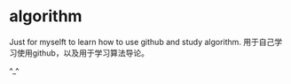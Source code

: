 algorithm
=========

Just for myselft to learn how to use github and study algorithm.
用于自己学习使用github，以及用于学习算法导论。

^_^
